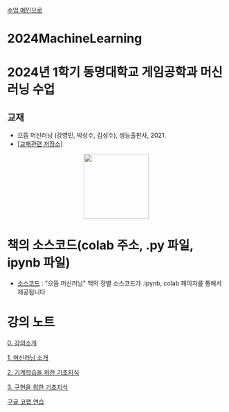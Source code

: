 [수업 메인으로](https://github.com/dknife/dknife.github.io/wiki/Lecture_Homepage)

# 2024MachineLearning

# 2024년 1학기 동명대학교 게임공학과 머신러닝 수업

## 교재 

 * 으뜸 머신러닝 (강영민, 박성수, 김성수), 생능출판사, 2021.
 * [[교재관련 저장소]](http://github.com/dknife/ML)
<p align="center">
  <img src="https://github.com/dknife/ML/raw/main/image/PrimeML_cover.png" width=150px>
</p>

# 책의 소스코드(colab 주소, .py 파일, ipynb 파일)
* [소스코드](https://github.com/dknife/ML/tree/main/Source/README.md)
: "으뜸 머신러닝" 책의 장별 소스코드가 .ipynb, colab 페이지를 통해서 제공됩니다


# 강의 노트

[0. 강의소개](https://github.com/dknife/2023ML/raw/main/LectureNotes/00_%EC%9C%BC%EB%9C%B8%20%EB%A8%B8%EC%8B%A0%EB%9F%AC%EB%8B%9D_%EA%B0%95%EC%9D%98%EC%9E%90%EC%95%88%EB%82%B4%EC%84%9C.pdf)

[1. 머신러닝 소개](https://github.com/dknife/2024MachineLearning/raw/main/LectureNotes/01%EC%9E%A5_%EB%A8%B8%EC%8B%A0%EB%9F%AC%EB%8B%9D%EC%9D%B4%EB%9E%80.pdf)

[2. 기계학습을 위한 기초지식](https://github.com/dknife/2024MachineLearning/raw/main/LectureNotes/02%EC%9E%A5_%EB%A8%B8%EC%8B%A0%EB%9F%AC%EB%8B%9D%EC%9D%84%20%EC%9C%84%ED%95%9C%20%EA%B8%B0%EC%B4%88%EC%A7%80%EC%8B%9D.pdf)

[3. 구현을 위한 기초지식](https://github.com/dknife/2024MachineLearning/raw/main/LectureNotes/03%EC%9E%A5_%EA%B5%AC%ED%98%84%EC%9D%84%EC%9C%84%ED%95%9C%20%EB%8F%84%EA%B5%AC.pdf)

[구글 코랩 연습](https://colab.research.google.com/drive/1I_4N0oOMNUjWa9pL48iCX5ypcgBy1xGm#scrollTo=aS83clRuGPss)
